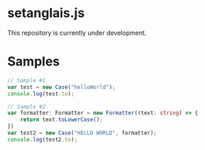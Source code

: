 # setanglais.js
This repository is currently under development.

# Samples
```ts
// Sample #1
var test = new Case("helloWorld");
console.log(test.to);

// Sample #2
var formatter: Formatter = new Formatter((text: string) => {
    return text.toLowerCase();
})
var test2 = new Case("HELLO WORLD", formatter);
console.log(test2.to);
```
